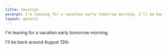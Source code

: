 ```yaml
---
title: Vacation
excerpt: I'm leaving for a vacation early tomorrow morning. I'll be back around August 12th.
layout: generic
---
```


I'm leaving for a vacation early tomorrow morning.

I'll be back around August 12th.
